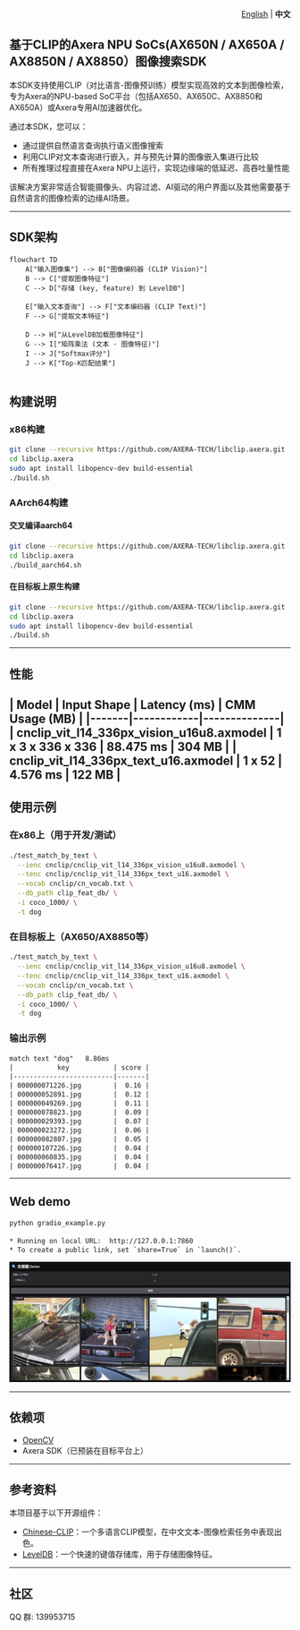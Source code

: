 <p align="right">
  <a href="README.md">English</a> | <strong>中文</strong>
</p>

## 基于CLIP的Axera NPU SoCs(AX650N / AX650A / AX8850N / AX8850）图像搜索SDK

本SDK支持使用CLIP（对比语言-图像预训练）模型实现高效的文本到图像检索，专为Axera的NPU-based SoC平台（包括AX650、AX650C、AX8850和AX650A）或Axera专用AI加速器优化。

通过本SDK，您可以：

- 通过提供自然语言查询执行语义图像搜索
- 利用CLIP对文本查询进行嵌入，并与预先计算的图像嵌入集进行比较
- 所有推理过程直接在Axera NPU上运行，实现边缘端的低延迟、高吞吐量性能

该解决方案非常适合智能摄像头、内容过滤、AI驱动的用户界面以及其他需要基于自然语言的图像检索的边缘AI场景。

---

## SDK架构
```mermaid
flowchart TD
    A["输入图像集"] --> B["图像编码器 (CLIP Vision)"]
    B --> C["提取图像特征"]
    C --> D["存储 (key, feature) 到 LevelDB"]

    E["输入文本查询"] --> F["文本编码器 (CLIP Text)"]
    F --> G["提取文本特征"]

    D --> H["从LevelDB加载图像特征"]
    G --> I["矩阵乘法 (文本 · 图像特征)"]
    I --> J["Softmax评分"]
    J --> K["Top-K匹配结果"]


```

## 构建说明

### x86构建

```bash
git clone --recursive https://github.com/AXERA-TECH/libclip.axera.git
cd libclip.axera
sudo apt install libopencv-dev build-essential 
./build.sh
```

### AArch64构建

#### 交叉编译aarch64

```bash
git clone --recursive https://github.com/AXERA-TECH/libclip.axera.git
cd libclip.axera
./build_aarch64.sh
```

#### 在目标板上原生构建

```bash
git clone --recursive https://github.com/AXERA-TECH/libclip.axera.git
cd libclip.axera
sudo apt install libopencv-dev build-essential
./build.sh
```
---
## 性能

| Model | Input Shape |  Latency (ms) | CMM Usage (MB) |
|-------|------------|--------------|
| cnclip_vit_l14_336px_vision_u16u8.axmodel | 1 x 3 x 336 x 336 |  88.475 ms | 304 MB |
| cnclip_vit_l14_336px_text_u16.axmodel | 1 x 52 |  4.576 ms | 122 MB |
---

## 使用示例

### 在x86上（用于开发/测试）

```bash
./test_match_by_text \
  --ienc cnclip/cnclip_vit_l14_336px_vision_u16u8.axmodel \
  --tenc cnclip/cnclip_vit_l14_336px_text_u16.axmodel \
  --vocab cnclip/cn_vocab.txt \
  --db_path clip_feat_db/ \
  -i coco_1000/ \
  -t dog
```

### 在目标板上（AX650/AX8850等）

```bash
./test_match_by_text \
  --ienc cnclip/cnclip_vit_l14_336px_vision_u16u8.axmodel \
  --tenc cnclip/cnclip_vit_l14_336px_text_u16.axmodel \
  --vocab cnclip/cn_vocab.txt \
  --db_path clip_feat_db/ \
  -i coco_1000/ \
  -t dog
```

### 输出示例
```
match text "dog"   8.86ms
|           key           | score |
|-------------------------|-------|
| 000000071226.jpg        |  0.16 |
| 000000052891.jpg        |  0.12 |
| 000000049269.jpg        |  0.11 |
| 000000078823.jpg        |  0.09 |
| 000000029393.jpg        |  0.07 |
| 000000023272.jpg        |  0.06 |
| 000000082807.jpg        |  0.05 |
| 000000107226.jpg        |  0.04 |
| 000000060835.jpg        |  0.04 |
| 000000076417.jpg        |  0.04 |
```
---
## Web demo
```
python gradio_example.py 

* Running on local URL:  http://127.0.0.1:7860
* To create a public link, set `share=True` in `launch()`.
```
![](pyclip/gradio_example.png)

---
## 依赖项

* [OpenCV](https://opencv.org/)
* Axera SDK（已预装在目标平台上）

---

## 参考资料

本项目基于以下开源组件：

* [Chinese-CLIP](https://github.com/OFA-Sys/Chinese-CLIP)：一个多语言CLIP模型，在中文文本-图像检索任务中表现出色。
* [LevelDB](https://github.com/google/leveldb)：一个快速的键值存储库，用于存储图像特征。

---

## 社区
QQ 群: 139953715